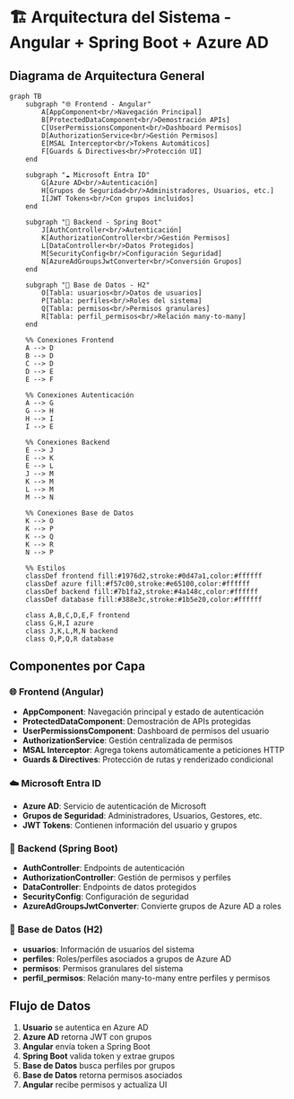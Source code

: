 # 🏗️ Arquitectura del Sistema - Angular + Spring Boot + Azure AD

## Diagrama de Arquitectura General

```mermaid
graph TB
    subgraph "🌐 Frontend - Angular"
        A[AppComponent<br/>Navegación Principal]
        B[ProtectedDataComponent<br/>Demostración APIs]
        C[UserPermissionsComponent<br/>Dashboard Permisos]
        D[AuthorizationService<br/>Gestión Permisos]
        E[MSAL Interceptor<br/>Tokens Automáticos]
        F[Guards & Directives<br/>Protección UI]
    end

    subgraph "☁️ Microsoft Entra ID"
        G[Azure AD<br/>Autenticación]
        H[Grupos de Seguridad<br/>Administradores, Usuarios, etc.]
        I[JWT Tokens<br/>Con grupos incluidos]
    end

    subgraph "🚀 Backend - Spring Boot"
        J[AuthController<br/>Autenticación]
        K[AuthorizationController<br/>Gestión Permisos]
        L[DataController<br/>Datos Protegidos]
        M[SecurityConfig<br/>Configuración Seguridad]
        N[AzureAdGroupsJwtConverter<br/>Conversión Grupos]
    end

    subgraph "💾 Base de Datos - H2"
        O[Tabla: usuarios<br/>Datos de usuarios]
        P[Tabla: perfiles<br/>Roles del sistema]
        Q[Tabla: permisos<br/>Permisos granulares]
        R[Tabla: perfil_permisos<br/>Relación many-to-many]
    end

    %% Conexiones Frontend
    A --> D
    B --> D
    C --> D
    D --> E
    E --> F

    %% Conexiones Autenticación
    A --> G
    G --> H
    H --> I
    I --> E

    %% Conexiones Backend
    E --> J
    E --> K
    E --> L
    J --> M
    K --> M
    L --> M
    M --> N

    %% Conexiones Base de Datos
    K --> O
    K --> P
    K --> Q
    K --> R
    N --> P

    %% Estilos
    classDef frontend fill:#1976d2,stroke:#0d47a1,color:#ffffff
    classDef azure fill:#f57c00,stroke:#e65100,color:#ffffff
    classDef backend fill:#7b1fa2,stroke:#4a148c,color:#ffffff
    classDef database fill:#388e3c,stroke:#1b5e20,color:#ffffff

    class A,B,C,D,E,F frontend
    class G,H,I azure
    class J,K,L,M,N backend
    class O,P,Q,R database
```

## Componentes por Capa

### 🌐 **Frontend (Angular)**
- **AppComponent**: Navegación principal y estado de autenticación
- **ProtectedDataComponent**: Demostración de APIs protegidas
- **UserPermissionsComponent**: Dashboard de permisos del usuario
- **AuthorizationService**: Gestión centralizada de permisos
- **MSAL Interceptor**: Agrega tokens automáticamente a peticiones HTTP
- **Guards & Directives**: Protección de rutas y renderizado condicional

### ☁️ **Microsoft Entra ID**
- **Azure AD**: Servicio de autenticación de Microsoft
- **Grupos de Seguridad**: Administradores, Usuarios, Gestores, etc.
- **JWT Tokens**: Contienen información del usuario y grupos

### 🚀 **Backend (Spring Boot)**
- **AuthController**: Endpoints de autenticación
- **AuthorizationController**: Gestión de permisos y perfiles
- **DataController**: Endpoints de datos protegidos
- **SecurityConfig**: Configuración de seguridad
- **AzureAdGroupsJwtConverter**: Convierte grupos de Azure AD a roles

### 💾 **Base de Datos (H2)**
- **usuarios**: Información de usuarios del sistema
- **perfiles**: Roles/perfiles asociados a grupos de Azure AD
- **permisos**: Permisos granulares del sistema
- **perfil_permisos**: Relación many-to-many entre perfiles y permisos

## Flujo de Datos

1. **Usuario** se autentica en Azure AD
2. **Azure AD** retorna JWT con grupos
3. **Angular** envía token a Spring Boot
4. **Spring Boot** valida token y extrae grupos
5. **Base de Datos** busca perfiles por grupos
6. **Base de Datos** retorna permisos asociados
7. **Angular** recibe permisos y actualiza UI
